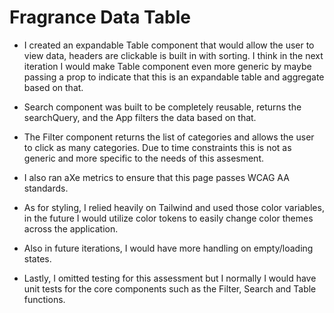 # Fragrance Data Table

- I created an expandable Table component that would allow the user to view data,
  headers are clickable is built in with sorting. I think in the next iteration I would make Table component
  even more generic by maybe passing a prop to indicate that this is an expandable table and aggregate based on that.

- Search component was built to be completely reusable, returns the searchQuery, and the App filters the
  data based on that.

- The Filter component returns the list of categories and allows the user to click as many categories.
  Due to time constraints this is not as generic and more specific to the needs of this assesment.

- I also ran aXe metrics to ensure that this page passes WCAG AA standards.

- As for styling, I relied heavily on Tailwind and used those color variables, in the future I would
  utilize color tokens to easily change color themes across the application.

- Also in future iterations, I would have more handling on empty/loading states.

- Lastly, I omitted testing for this assessment but I normally I would have unit tests for the core components
  such as the Filter, Search and Table functions.
